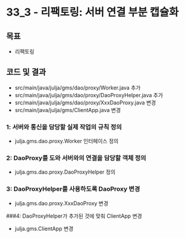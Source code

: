 # 33_3 - 리팩토링: 서버 연결 부분 캡슐화

## 목표

- 리팩토링

## 코드 및 결과

- src/main/java/julja/gms/dao/proxy/Worker.java 추가
- src/main/java/julja/gms/dao/proxy/DaoProxyHelper.java 추가
- src/main/java/julja/gms/dao/proxy/XxxDaoProxy.java 변경
- src/main/java/julja/gms/ClientApp.java 변경
  

### 1: 서버와 통신을 담당할 실제 작업의 규칙 정의

- julja.gms.dao.proxy.Worker 인터페이스 정의

### 2: DaoProxy를 도와 서버와의 연결을 담당할 객체 정의 

- julja.gms.dao.proxy.DaoProxyHelper 정의

### 3: DaoProxyHelper를 사용하도록 DaoProxy 변경

- julja.gms.dao.proxy.XxxDaoProxy 변경

###4: DaoProxyHelper가 추가된 것에 맞춰 ClientApp 변경

- julja.gms.ClientApp 변경
  